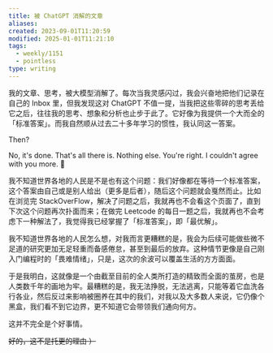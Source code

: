 ```yaml
---
title: 被 ChatGPT 消解的文章
aliases: 
created: 2023-09-01T11:20:59
modified: 2025-01-01T11:21:10
tags:
  - weekly/1151
  - pointless
type: writing
---
```


我的文章、思考，被大模型消解了。每次当我灵感闪过，我会兴奋地把他们记录在自己的 Inbox 里，但我发现这对 ChatGPT 不值一提，当我把这些零碎的思考丢给它之后，往往我的思考、想象和分析也止步于此了。它好像为我提供一个大而全的「标准答案」。而我自然顺从过去二十多年学习的惯性，我认同这一答案。

Then?

No, it's done. That's all there is. Nothing else. You're right. I couldn't agree with you more. 🤷

我不知道世界各地的人民是不是也有这个问题：我们好像都在等待一个标准答案，这个答案由自己或是别人给出（更多是后者），随后这个问题就会戛然而止。比如在浏览完 StackOverFlow，解决了问题之后，我就再也不会看这个页面了，直到下次这个问题再次扑面而来；在做完 Leetcode 的每日一题之后，我就再也不会考虑下一种解法了，我觉得我已经掌握了「标准答案」，即「最优解」。

我不知道世界各地的人民怎么想，对我而言更糟糕的是，我会为后续可能做些微不足道的研究更加无足轻重而备感倦怠，甚至到最后的放弃。这种情节更像是自己刚入门编程时的「畏难情绪」，只是，这次的余波可以覆盖生活的方方面面。

于是我明白，这就像是一个由截至目前的全人类所打造的精致而全面的茧房，也是人类数千年的画地为牢。最糟糕的是，我无法挣脱，无法逃离，只能等着它血洗各行各业，然后反过来影响被圈养在其中的我们，对我以及大多数人来说，它仍像个黑盒，我们看不到它边界，更不知道它会带领我们通向何方。

这并不完全是个好事情。

~~好的，这不是托更的理由 ）~~
